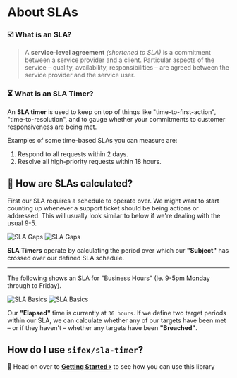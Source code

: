 # About SLAs

### ☑️  What is an SLA?

> A **service-level agreement** _(shortened to SLA)_ is a commitment between a service provider and a client. Particular aspects of the service – quality, availability, responsibilities – are agreed between the service provider and the service user.

### ⏳ What is an SLA Timer?

An **SLA timer** is used to keep on top of things like "time-to-first-action", "time-to-resolution", and to gauge whether your commitments to customer responsiveness are being met. 

Examples of some time-based SLAs you can measure are:

1. Respond to all requests within 2 days.
2. Resolve all high-priority requests within 18 hours.

## 👾 How are SLAs calculated?

First our SLA requires a schedule to operate over. We might want to start counting up whenever a support ticket should be being actions or addressed. This will usually look similar to below if we're dealing with the usual 9-5.  

<a :href="withBase('/images/sla_gaps_light.svg')" class="lg:-mx-16 my-16 lg:my-24 xl:my-32 block">
    <img :src="withBase('/images/sla_gaps_dark.svg')" alt="SLA Gaps" class="w-full hidden dark:block">
    <img :src="withBase('/images/sla_gaps_light.svg')" alt="SLA Gaps" class="w-full dark:hidden">
</a>

**SLA Timers** operate by calculating the period over which our **"Subject"** has crossed over our defined SLA schedule.

---

The following shows an SLA for "Business Hours" (Ie. 9-5pm Monday through to Friday).

<script setup>
import { withBase } from 'vitepress';
</script>


<a :href="withBase('/images/sla_basic_light.svg')" class="lg:-mx-16 my-16 lg:my-24 xl:my-32 block">
    <img :src="withBase('/images/sla_basic_dark.svg')" alt="SLA Basics" class="w-full hidden dark:block">
    <img :src="withBase('/images/sla_basic_light.svg')" alt="SLA Basics" class="w-full dark:hidden">
</a>

Our **"Elapsed"** time is currently at `36 hours`. If we define two target periods within our SLA, we can calculate whether any of our targets have been met – or if they haven't – whether any targets have been **"Breached"**.

## How do I use `sifex/sla-timer`?

🎉 Head on over to **[Getting Started ›](/guide/getting_started.md)** to see how you can use this library